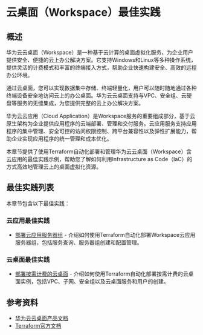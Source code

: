 # 云桌面（Workspace）最佳实践

## 概述

华为云云桌面（Workspace）是一种基于云计算的桌面虚拟化服务，为企业用户提供安全、便捷的云上办公解决方案。它支持Windows和Linux等多种操作系统，提供灵活的计费模式和丰富的终端接入方式，帮助企业快速构建安全、高效的远程办公环境。

通过云桌面，您可以实现数据集中存储、终端轻量化，用户可以随时随地通过各种终端设备安全地访问云上的办公桌面。华为云云桌面支持与VPC、安全组、云硬盘等服务的无缝集成，为您提供完整的云上办公解决方案。

华为云云应用（Cloud Application）是Workspace服务的重要组成部分，基于云原生架构为企业提供应用程序的云端部署、管理和交付服务。云应用服务支持应用程序的集中管理、安全可控的访问权限控制、跨平台兼容性以及弹性扩展能力，帮助企业实现应用程序的统一管理和成本优化。

本章节提供了使用Terraform自动化部署和管理华为云云桌面（Workspace）含云应用的最佳实践示例，帮助您了解如何利用Infrastructure as Code（IaC）的方式高效地管理云上的桌面虚拟化资源。

## 最佳实践列表

本章节包含以下最佳实践：

### 云应用最佳实践

* [部署云应用服务器组](app_server_group.md) - 介绍如何使用Terraform自动化部署Workspace云应用服务器组，包括服务查询、服务器组创建和配置管理。

### 云桌面最佳实践

* [部署按需计费的云桌面](postpaid_desktop.md) - 介绍如何使用Terraform自动化部署按需计费的云桌面实例，包括VPC、子网、安全组以及云桌面服务和用户的创建。

## 参考资料

- [华为云云桌面产品文档](https://support.huaweicloud.com/workspace/index.html)
- [Terraform官方文档](https://www.terraform.io/docs/index.html)
